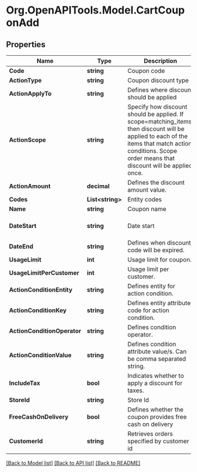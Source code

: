 # Org.OpenAPITools.Model.CartCouponAdd

## Properties

Name | Type | Description | Notes
------------ | ------------- | ------------- | -------------
**Code** | **string** | Coupon code | 
**ActionType** | **string** | Coupon discount type | 
**ActionApplyTo** | **string** | Defines where discount should be applied | 
**ActionScope** | **string** | Specify how discount should be applied. If scope&#x3D;matching_items, then discount will be applied to each of the items that match action conditions. Scope order means that discount will be applied once. | 
**ActionAmount** | **decimal** | Defines the discount amount value. | 
**Codes** | **List&lt;string&gt;** | Entity codes | [optional] 
**Name** | **string** | Coupon name | [optional] 
**DateStart** | **string** | Date start | [optional] [default to "now"]
**DateEnd** | **string** | Defines when discount code will be expired. | [optional] 
**UsageLimit** | **int** | Usage limit for coupon. | [optional] 
**UsageLimitPerCustomer** | **int** | Usage limit per customer. | [optional] 
**ActionConditionEntity** | **string** | Defines entity for action condition. | [optional] 
**ActionConditionKey** | **string** | Defines entity attribute code for action condition. | [optional] 
**ActionConditionOperator** | **string** | Defines condition operator. | [optional] 
**ActionConditionValue** | **string** | Defines condition attribute value/s. Can be comma separated string. | [optional] 
**IncludeTax** | **bool** | Indicates whether to apply a discount for taxes. | [optional] [default to false]
**StoreId** | **string** | Store Id | [optional] 
**FreeCashOnDelivery** | **bool** | Defines whether the coupon provides free cash on delivery | [optional] 
**CustomerId** | **string** | Retrieves orders specified by customer id | [optional] 

[[Back to Model list]](../README.md#documentation-for-models) [[Back to API list]](../README.md#documentation-for-api-endpoints) [[Back to README]](../README.md)


